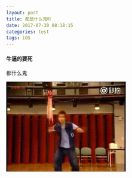```yaml
---
layout: post
title: 都是什么鬼吖
date: 2017-07-30 08:18:15
categories: test
tags: iOS 
---
```


#### 牛逼的要死



都什么鬼



![](/assets/img/t.gif)